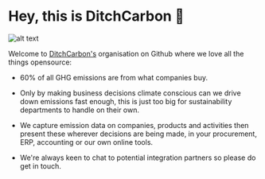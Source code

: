 <h1>Hey, this is DitchCarbon 👋</h1>

![alt text]([ditchcarbon_github.png](https://iili.io/HLJWd2S.png))

Welcome to [DitchCarbon's](https://ditchcarbon.com)  organisation on Github where we love all the things opensource:
- 60% of all GHG emissions are from what companies buy. 

- Only by making business decisions climate conscious can we drive down emissions fast enough, this is just too big for sustainability departments to handle on their own.

- We capture emission data on companies, products and activities then present these wherever decisions are being made, in your procurement, ERP, accounting or our own online tools. 

- We're always keen to chat to potential integration partners so please do get in touch.
